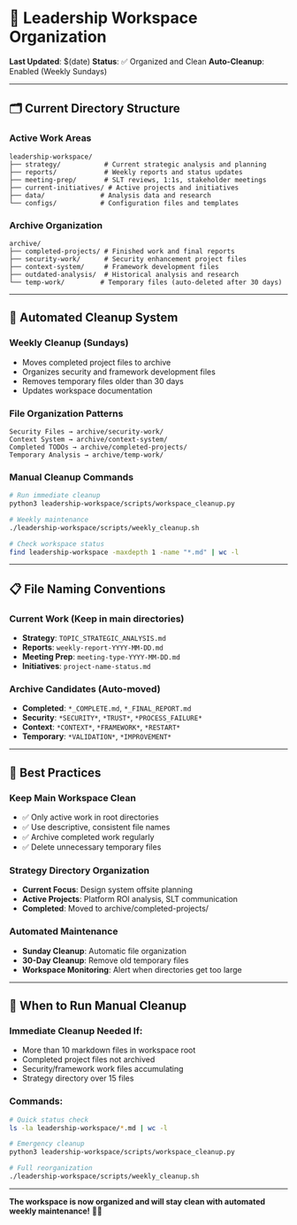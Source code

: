 # 📁 Leadership Workspace Organization

**Last Updated**: $(date)
**Status**: ✅ Organized and Clean
**Auto-Cleanup**: Enabled (Weekly Sundays)

---

## 🗂️ **Current Directory Structure**

### **Active Work Areas**
```
leadership-workspace/
├── strategy/           # Current strategic analysis and planning
├── reports/            # Weekly reports and status updates
├── meeting-prep/       # SLT reviews, 1:1s, stakeholder meetings
├── current-initiatives/ # Active projects and initiatives
├── data/              # Analysis data and research
└── configs/           # Configuration files and templates
```

### **Archive Organization**
```
archive/
├── completed-projects/ # Finished work and final reports
├── security-work/      # Security enhancement project files
├── context-system/     # Framework development files
├── outdated-analysis/  # Historical analysis and research
└── temp-work/         # Temporary files (auto-deleted after 30 days)
```

---

## 🤖 **Automated Cleanup System**

### **Weekly Cleanup** (Sundays)
- Moves completed project files to archive
- Organizes security and framework development files
- Removes temporary files older than 30 days
- Updates workspace documentation

### **File Organization Patterns**
```
Security Files → archive/security-work/
Context System → archive/context-system/
Completed TODOs → archive/completed-projects/
Temporary Analysis → archive/temp-work/
```

### **Manual Cleanup Commands**
```bash
# Run immediate cleanup
python3 leadership-workspace/scripts/workspace_cleanup.py

# Weekly maintenance
./leadership-workspace/scripts/weekly_cleanup.sh

# Check workspace status
find leadership-workspace -maxdepth 1 -name "*.md" | wc -l
```

---

## 📋 **File Naming Conventions**

### **Current Work** (Keep in main directories)
- **Strategy**: `TOPIC_STRATEGIC_ANALYSIS.md`
- **Reports**: `weekly-report-YYYY-MM-DD.md`
- **Meeting Prep**: `meeting-type-YYYY-MM-DD.md`
- **Initiatives**: `project-name-status.md`

### **Archive Candidates** (Auto-moved)
- **Completed**: `*_COMPLETE.md`, `*_FINAL_REPORT.md`
- **Security**: `*SECURITY*`, `*TRUST*`, `*PROCESS_FAILURE*`
- **Context**: `*CONTEXT*`, `*FRAMEWORK*`, `*RESTART*`
- **Temporary**: `*VALIDATION*`, `*IMPROVEMENT*`

---

## 🎯 **Best Practices**

### **Keep Main Workspace Clean**
- ✅ Only active work in root directories
- ✅ Use descriptive, consistent file names
- ✅ Archive completed work regularly
- ✅ Delete unnecessary temporary files

### **Strategy Directory Organization**
- **Current Focus**: Design system offsite planning
- **Active Projects**: Platform ROI analysis, SLT communication
- **Completed**: Moved to archive/completed-projects/

### **Automated Maintenance**
- **Sunday Cleanup**: Automatic file organization
- **30-Day Cleanup**: Remove old temporary files
- **Workspace Monitoring**: Alert when directories get too large

---

## 🚨 **When to Run Manual Cleanup**

### **Immediate Cleanup Needed If**:
- More than 10 markdown files in workspace root
- Completed project files not archived
- Security/framework work files accumulating
- Strategy directory over 15 files

### **Commands**:
```bash
# Quick status check
ls -la leadership-workspace/*.md | wc -l

# Emergency cleanup
python3 leadership-workspace/scripts/workspace_cleanup.py

# Full reorganization
./leadership-workspace/scripts/weekly_cleanup.sh
```

---

**The workspace is now organized and will stay clean with automated weekly maintenance!** 🧹✨
